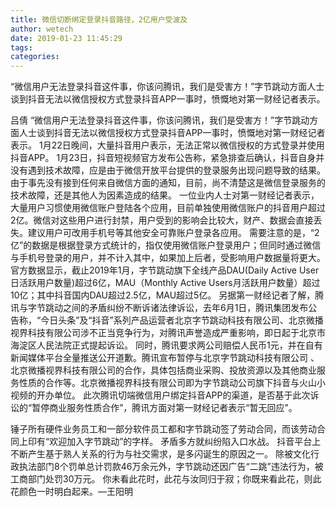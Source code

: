 ```yaml
---
title: 微信切断绑定登录抖音路径，2亿用户受波及
author: wetech
date: 2019-01-23 11:45:29
tags: 
categories: 
---
```

“微信用户无法登录抖音这件事，你该问腾讯，我们是受害方！”字节跳动方面人士谈到抖音无法以微信授权方式登录抖音APP一事时，愤慨地对第一财经记者表示。
<!-- more -->
吕倩
“微信用户无法登录抖音这件事，你该问腾讯，我们是受害方！”字节跳动方面人士谈到抖音无法以微信授权方式登录抖音APP一事时，愤慨地对第一财经记者表示。
1月22日晚间，大量抖音用户表示，无法正常以微信授权的方式登录并使用抖音APP。
1月23日，抖音短视频官方发布公告称，紧急排查后确认，抖音自身并没有遇到技术故障，应是由于微信开放平台提供的登录服务出现问题导致的结果。由于事先没有接到任何来自微信方面的通知，目前，尚不清楚这是微信登录服务的技术故障，还是其他人为因素造成的结果。
一位业内人士对第一财经记者表示，大量用户习惯使用微信账户登陆各个应用，目前单独使用微信账户的抖音用户超过2亿。微信对这些用户进行封禁，用户受到的影响会比较大，财产、数据会直接丢失。建议用户可改用手机号等其他安全可靠账户登录各应用。
需要注意的是，“2亿”的数据是根据登录方式统计的，指仅使用微信账户登录用户；但同时通过微信与手机号登录的用户，并不计入其中，如果加上后者，受影响用户数据量将更大。
官方数据显示，截止2019年1月，字节跳动旗下全线产品DAU(Daily Active User日活跃用户数量)超过6亿，MAU（Monthly Active Users月活跃用户数量）超过10亿；其中抖音国内DAU超过2.5亿，MAU超过5亿。
另据第一财经记者了解，腾讯与字节跳动之间的矛盾纠纷不断诉诸法律诉讼，去年6月1日，腾讯集团发布公告称，“今日头条”及“抖音”系列产品运营者北京字节跳动科技有限公司、北京微播视界科技有限公司涉不正当竞争行为，对腾讯声誉造成严重影响，即日起于北京市海淀区人民法院正式提起诉讼。
同时，腾讯要求两公司赔偿人民币1元，并在自有新闻媒体平台全量推送公开道歉。腾讯宣布暂停与北京字节跳动科技有限公司 、北京微播视界科技有限公司的合作，具体包括商业采购、投放资源以及其他商业服务性质的合作等。北京微播视界科技有限公司即为字节跳动公司旗下抖音与火山小视频的开办单位。
此次腾讯切端微信用户绑定抖音APP的渠道，是否基于此次诉讼的“暂停商业服务性质合作”，腾讯方面对第一财经记者表示“暂无回应”。
 
 
锤子所有硬件业务员工和一部分软件员工都和字节跳动签了劳动合同，而该劳动合同上印有“欢迎加入字节跳动”的字样。
矛盾多方就纠纷陷入口水战。
抖音平台上不断产生基于熟人关系的行为与社交需求，是多闪诞生的原因之一。
除被文化行政执法部门8个罚单总计罚款46万余元外，字节跳动还因广告“二跳”违法行为，被工商部门处罚30万元。
你未看此花时，此花与汝同归于寂；你既来看此花，则此花颜色一时明白起来。—王阳明
